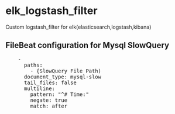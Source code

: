 # elk_logstash_filter
Custom logstash_filter for elk(elasticsearch,logstash,kibana)

## FileBeat configuration for Mysql SlowQuery

<pre>
    -
      paths:
        - {SlowQuery File Path)
      document_type: mysql-slow
      tail_files: false
      multiline:
        pattern: "^# Time:"
        negate: true
        match: after
</pre>
